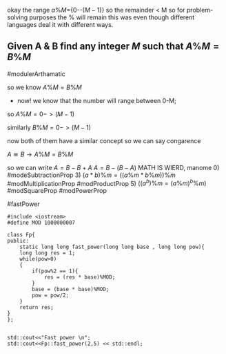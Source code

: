 


okay the range $a\%M =$\{0--$(M-1)$\} 
so the remainder < M 
so for problem-solving purposes the % will remain this was even though different languages deal it with different ways. 

## Given A & B find any integer $M$ such that $A\%M = B\%M$
#modulerArthamatic

so we know 
$A\%M = B\%M$
- now! we know that the number will range between 0-M;

so 
$A\% M = 0 ->(M-1)$

similarly 
$B\% M = 0 -> (M-1)$

now both of them have a similar concept so we can say congarence 

$A\cong{B} \rightarrow A\%M = B\%M$

so we can write $A = B-B+A$
$A = B-(B-A)$
MATH IS WIERD, manome 0) #modeSubtractionProp
3) $(a*b)\%m = ((a\%m * b\%m))\%m$ #modMultiplicationProp #modProductProp
5) $((a^{b}) \%m = (a\%m)^{b} \%m)$ #modSquareProp #modPowerProp

#fastPower
```run-cpp 
#include <iostream>
#define MOD 1000000007

class Fp{
public: 
	static long long fast_power(long long base , long long pow){
	long long res = 1; 
	while(pow>0)
	{
		if(pow%2 == 1){
			res = (res * base)%MOD;
		}
		base = (base * base)%MOD; 
		pow = pow/2;  
	}
	return res; 
}
};


std::cout<<"Fast power \n"; 
std::cout<<Fp::fast_power(2,5) << std::endl; 

```
